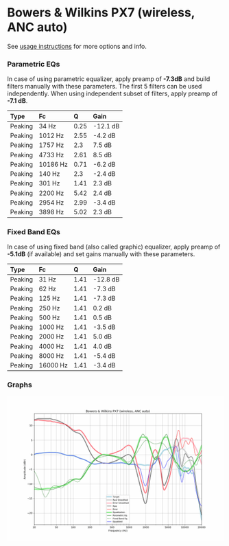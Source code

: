 # Bowers & Wilkins PX7 (wireless, ANC auto)
See [usage instructions](https://github.com/jaakkopasanen/AutoEq#usage) for more options and info.

### Parametric EQs
In case of using parametric equalizer, apply preamp of **-7.3dB** and build filters manually
with these parameters. The first 5 filters can be used independently.
When using independent subset of filters, apply preamp of **-7.1 dB**.

| Type    | Fc       |    Q | Gain     |
|:--------|:---------|:-----|:---------|
| Peaking | 34 Hz    | 0.25 | -12.1 dB |
| Peaking | 1012 Hz  | 2.55 | -4.2 dB  |
| Peaking | 1757 Hz  | 2.3  | 7.5 dB   |
| Peaking | 4733 Hz  | 2.61 | 8.5 dB   |
| Peaking | 10186 Hz | 0.71 | -6.2 dB  |
| Peaking | 140 Hz   | 2.3  | -2.4 dB  |
| Peaking | 301 Hz   | 1.41 | 2.3 dB   |
| Peaking | 2200 Hz  | 5.42 | 2.4 dB   |
| Peaking | 2954 Hz  | 2.99 | -3.4 dB  |
| Peaking | 3898 Hz  | 5.02 | 2.3 dB   |

### Fixed Band EQs
In case of using fixed band (also called graphic) equalizer, apply preamp of **-5.1dB**
(if available) and set gains manually with these parameters.

| Type    | Fc       |    Q | Gain     |
|:--------|:---------|:-----|:---------|
| Peaking | 31 Hz    | 1.41 | -12.8 dB |
| Peaking | 62 Hz    | 1.41 | -7.3 dB  |
| Peaking | 125 Hz   | 1.41 | -7.3 dB  |
| Peaking | 250 Hz   | 1.41 | 0.2 dB   |
| Peaking | 500 Hz   | 1.41 | 0.5 dB   |
| Peaking | 1000 Hz  | 1.41 | -3.5 dB  |
| Peaking | 2000 Hz  | 1.41 | 5.0 dB   |
| Peaking | 4000 Hz  | 1.41 | 4.0 dB   |
| Peaking | 8000 Hz  | 1.41 | -5.4 dB  |
| Peaking | 16000 Hz | 1.41 | -3.4 dB  |

### Graphs
![](./Bowers%20&%20Wilkins%20PX7%20(wireless,%20ANC%20auto).png)